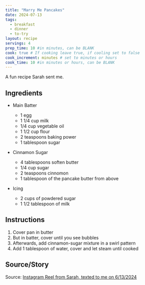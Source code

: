```yaml
---
title: "Marry Me Pancakes"
date: 2024-07-13
tags:
  - breakfast
  - dinner
  - to-try
layout: recipe
servings: 4
prep_time: 10 #in minutes, can be BLANK
cook: true # If cooking leave true, if cooling set to false
cook_increment: minutes # set to minutes or hours
cook_time: 10 #in minutes or hours, can be BLANK
---
```


A fun recipe Sarah sent me.

## Ingredients

- Main Batter
    - 1 egg
    - 1 1/4 cup milk
    - 1/4 cup vegetable oil
    - 1 1/2 cup flour
    - 2 teaspoons baking power
    - 1 tablespoon sugar

- Cinnamon Sugar
	- 4 tablespoons soften butter
	- 1/4 cup sugar
	- 2 teaspoons cinnomon
	- 1 tablespoon of the pancake butter from above

- Icing
	- 2 cups of powdered sugar
	- 1 1/2 tablespoon of milk

## Instructions

1. Cover pan in butter
2. But in batter, cover until you see bubbles
3. Afterwards, add cinnamon-sugar mixture in a swirl pattern
4. Add 1 tablespoon of water, cover and let steam until cooked

## Source/Story

Source: [Instagram Reel from Sarah, texted to me on 6/13/2024](https://l.facebook.com/l.php?u=https%3A%2F%2Fwww.instagram.com%2Freel%2FC8N4k2yvhT7%2F&h=AT3OefCFeSTk7LZSMJDONzcSiPvAN_0Xk8dwqBOoPNHkDWrPqV7IlR-mjwqhp7zmes03lbxdmdGKXo-lFhAN-1_hw291l1bae6M25uLxWMQ__sMoUoTcHl4tUEmb&s=1)
